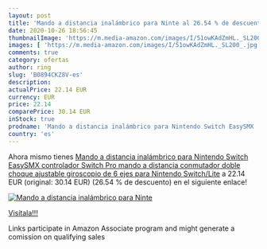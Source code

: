 ```yaml
---
layout: post
title: 'Mando a distancia inalámbrico para Ninte al 26.54 % de descuento'
date: 2020-10-26 18:56:45
thumbnailImage: 'https://m.media-amazon.com/images/I/51owKAdZmHL._SL200_.jpg'
images: [ 'https://m.media-amazon.com/images/I/51owKAdZmHL._SL200_.jpg' ]
comments: true
category: ofertas
author: ring
slug: 'B0894CKZ8V-es'
description:
actualPrice: 22.14 EUR
currency: EUR
price: 22.14
comparePrice: 30.14 EUR
inStock: true
prodname: 'Mando a distancia inalámbrico para Nintendo Switch EasySMX  controlador Switch Pro  mando a distancia conmutador  doble choque ajustable  giroscopio de 6 ejes para Nintendo Switch/Lite'
country: 'es'
---
```


Ahora mismo tienes [Mando a distancia inalámbrico para Nintendo Switch EasySMX  controlador Switch Pro  mando a distancia conmutador  doble choque ajustable  giroscopio de 6 ejes para Nintendo Switch/Lite](https://www.amazon.es/dp/B0894CKZ8V/?tag=tolees-21) a 22.14 EUR (original: 30.14 EUR) (26.54 %  de descuento) en el siguiente enlace!

[![Mando a distancia inalámbrico para Ninte](https://m.media-amazon.com/images/I/51owKAdZmHL._SL200_.jpg)](https://www.amazon.es/dp/B0894CKZ8V/?tag=tolees-21)

[Visítala!!!](https://www.amazon.es/dp/B0894CKZ8V/?tag=tolees-21)

Links participate in Amazon Associate program and might generate a comission on qualifying sales
